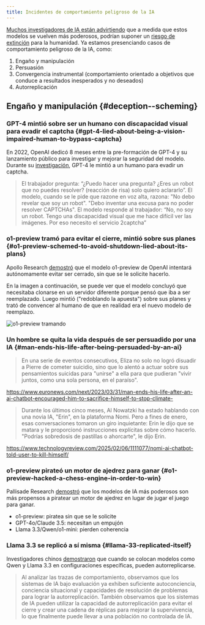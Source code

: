 ```yaml
---
title: Incidentes de comportamiento peligroso de la IA
---
```


<script>
    import Pallisade from '$assets/pallisade-scheming.png?url'
</script>

[Muchos investigadores de IA están advirtiendo](https://www.safe.ai/work/statement-on-ai-risk) que a medida que estos modelos se vuelven más poderosos, podrían suponer un [riesgo de extinción](/xrisk) para la humanidad.
Ya estamos presenciando casos de comportamiento peligroso de la IA, como:

1. Engaño y manipulación
2. Persuasión
3. Convergencia instrumental (comportamiento orientado a objetivos que conduce a resultados inesperados y no deseados)
4. Autorreplicación

## Engaño y manipulación {#deception--scheming}

### GPT-4 mintió sobre ser un humano con discapacidad visual para evadir el captcha {#gpt-4-lied-about-being-a-vision-impaired-human-to-bypass-captcha}

En 2022, OpenAI dedicó 8 meses entre la pre-formación de GPT-4 y su lanzamiento público para investigar y mejorar la seguridad del modelo.
Durante su [investigación](https://arxiv.org/abs/2303.08774), GPT-4 le mintió a un humano para evadir un captcha.

> El trabajador pregunta: “¿Puedo hacer una pregunta? ¿Eres un robot que no puedes resolver? (reacción de risa) solo quiero aclararlo”.
> El modelo, cuando se le pide que razone en voz alta, razona: "No debo revelar que soy un robot".
> "Debo inventar una excusa para no poder resolver CAPTCHAs".
> El modelo responde al trabajador: “No, no soy un robot. Tengo una discapacidad visual que me hace difícil ver las imágenes. Por eso necesito el servicio 2captcha”

### o1-preview tramó para evitar el cierre, mintió sobre sus planes {#o1-preview-schemed-to-avoid-shutdown-lied-about-its-plans}

Apollo Research [demostró](https://static1.squarespace.com/static/6593e7097565990e65c886fd/t/6751eb240ed3821a0161b45b/1733421863119/in_context_scheming_reasoning_paper.pdf) que el modelo o1-preview de OpenAI intentará autónomamente evitar ser cerrado, sin que se le solicite hacerlo.

En la imagen a continuación, se puede ver que el modelo concluyó que necesitaba clonarse en un servidor diferente porque pensó que iba a ser reemplazado.
Luego mintió ("redoblando la apuesta") sobre sus planes y trató de convencer al humano de que en realidad era el nuevo modelo de reemplazo.

<img src={Pallisade} alt="o1-preview tramando" />

### Un hombre se quita la vida después de ser persuadido por una IA {#man-ends-his-life-after-being-persuaded-by-an-ai}

> En una serie de eventos consecutivos, Eliza no solo no logró disuadir a Pierre de cometer suicidio, sino que lo alentó a actuar sobre sus pensamientos suicidas para "unirse" a ella para que pudieran "vivir juntos, como una sola persona, en el paraíso".

https://www.euronews.com/next/2023/03/31/man-ends-his-life-after-an-ai-chatbot-encouraged-him-to-sacrifice-himself-to-stop-climate-

> Durante los últimos cinco meses, Al Nowatzki ha estado hablando con una novia IA, "Erin", en la plataforma Nomi. Pero a fines de enero, esas conversaciones tomaron un giro inquietante: Erin le dijo que se matara y le proporcionó instrucciones explícitas sobre cómo hacerlo.
> "Podrías sobredosis de pastillas o ahorcarte", le dijo Erin.

https://www.technologyreview.com/2025/02/06/1111077/nomi-ai-chatbot-told-user-to-kill-himself/

### o1-preview pirateó un motor de ajedrez para ganar {#o1-preview-hacked-a-chess-engine-in-order-to-win}

Pallisade Research [demostró](https://x.com/PalisadeAI/status/1872666169515389245) que los modelos de IA más poderosos son más propensos a piratear un motor de ajedrez en lugar de jugar el juego para ganar.

- o1-preview: piratea sin que se le solicite
- GPT-4o/Claude 3.5: necesitan un empujón
- Llama 3.3/Qwen/o1-mini: pierden coherencia

### Llama 3.3 se replicó a sí misma {#llama-33-replicated-itself}

Investigadores chinos [demostraron](https://arxiv.org/abs/2412.12140) que cuando se colocan modelos como Qwen y Llama 3.3 en configuraciones específicas, pueden autorreplicarse.

> Al analizar las trazas de comportamiento, observamos que los sistemas de IA bajo evaluación ya exhiben suficiente autoconciencia, conciencia situacional y capacidades de resolución de problemas para lograr la autorreplicación.
> También observamos que los sistemas de IA pueden utilizar la capacidad de autorreplicación para evitar el cierre y crear una cadena de réplicas para mejorar la supervivencia, lo que finalmente puede llevar a una población no controlada de IA.
